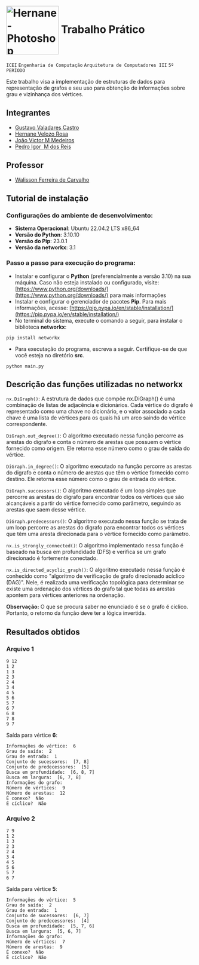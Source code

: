 # <br> <img align="center" alt="Hernane-Photoshop" height="130" width="140" src="https://user-images.githubusercontent.com/88516429/185773964-1c4adbaf-8d43-4c48-a3af-cb7451157dfd.png"> Trabalho Prático 



`ICEI` `Engenharia de Computação` `Arquitetura de Computadores III` `5º PERÍODO`

Este trabalho visa a implementação de estruturas de dados para representação de grafos e seu uso para obtenção de informações sobre grau e vizinhança dos vértices.


## Integrantes

* [Gustavo Valadares Castro](https://github.com/GustavoVCastro)
* [Hernane Velozo Rosa](https://github.com/hernanevelozo)
* [João Victor M Medeiros](https://github.com/hernanevelozo)
* [Pedro Igor  M dos Reis](https://github.com/pedroigorreis)


## Professor

* [Walisson Ferreira de Carvalho](https://www.escavador.com/sobre/8334371/walisson-ferreira-de-carvalho)



## Tutorial de instalação
### Configurações do ambiente de desenvolvimento:
- **Sistema Operacional**: Ubuntu 22.04.2 LTS x86_64
- **Versão do Python**: 3.10.10
- **Versão do Pip**: 23.0.1
- **Versão da networkx**: 3.1

### Passo a passo para execução do programa:
- Instalar e configurar o **Python** (preferencialmente a versão 3.10) na sua máquina. Caso não esteja instalado ou configurado, visite: [https://www.python.org/downloads/](https://www.python.org/downloads/) para mais informações
- Instalar e configurar o gerenciador de pacotes **Pip**. Para mais informações, acesse: [https://pip.pypa.io/en/stable/installation/](https://pip.pypa.io/en/stable/installation/)
- No terminal do sistema, execute o comando a seguir, para instalar o biblioteca **networkx**:

```
pip install networkx
```

- Para executação do programa, escreva a seguir. Certifique-se de que você esteja no diretório **src**.
```
python main.py
```

## Descrição das funções utilizadas no networkx
`nx.DiGraph()`: A estrutura de dados que compõe nx.DiGraph() é uma combinação de listas de adjacência e dicionários. Cada vértice do digrafo é representado como uma chave no dicionário, e o valor associado a cada chave é uma lista de vértices para os quais há um arco saindo do vértice correspondente.

`DiGraph.out_degree()`: O algoritmo executado nessa função percorre as arestas do digrafo e conta o número de arestas que possuem o vértice fornecido como origem. Ele retorna esse número como o grau de saída do vértice.

`DiGraph.in_degree()`: O algoritmo executado na função percorre as arestas do digrafo e conta o número de arestas que têm o vértice fornecido como destino. Ele retorna esse número como o grau de entrada do vértice.

`DiGraph.successors()`: O algoritmo executado é um loop simples que percorre as arestas do digrafo para encontrar todos os vértices que são alcançáveis a partir do vértice fornecido como parâmetro, seguindo as arestas que saem desse vértice.

`DiGraph.predecessors()`: O algoritmo executado nessa função se trata de um loop percorre as arestas do digrafo para encontrar todos os vértices que têm uma aresta direcionada para o vértice fornecido como parâmetro.

`nx.is_strongly_connected()`: O algoritmo implementado nessa função é baseado na busca em profundidade (DFS) e verifica se um grafo direcionado é fortemente conectado.

`nx.is_directed_acyclic_graph()`: O algoritmo executado nessa função é conhecido como "algoritmo de verificação de grafo direcionado acíclico (DAG)". Nele, é realizada uma verificação topológica para determinar se existe uma ordenação dos vértices do grafo tal que todas as arestas apontem para vértices anteriores na ordenação.

**Observação:** O que se procura saber no enunciado é se o grafo é cíclico. Portanto, o retorno da função deve ter a lógica invertida. 

## Resultados obtidos
### Arquivo 1 
```
9 12
1 2
1 3
2 3
2 4
3 4
4 5
5 6
5 7
6 7
6 8
7 8
9 7
```
Saída para vértice **6**:
```
Informações do vértice:  6
Grau de saída:  2
Grau de entrada:  1
Conjunto de sucessores:  [7, 8]
Conjunto de predecessores:  [5]
Busca em profundidade:  [6, 8, 7]
Busca em largura:  [6, 7, 8]
Informações do grafo:
Número de vértices:  9
Número de arestas:  12
É conexo?  Não
É cíclico?  Não
```

### Arquivo 2
```
7 9
1 2
1 3
2 3
2 4
3 4
4 5
5 6
5 7
6 7
```
Saída para vértice **5**:
```
Informações do vértice:  5
Grau de saída:  2
Grau de entrada:  1
Conjunto de sucessores:  [6, 7]
Conjunto de predecessores:  [4]
Busca em profundidade:  [5, 7, 6]
Busca em largura:  [5, 6, 7]
Informações do grafo:
Número de vértices:  7
Número de arestas:  9
É conexo?  Não
É cíclico?  Não
```

